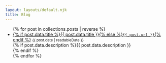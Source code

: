 ```yaml
---
layout: layouts/default.njk
title: Blog
---
```


<ul reversed class="postlist" style="counter-reset: start-from {{ collections.posts.length + 1 }}">
{% for post in collections.posts | reverse %}
  <li class="postlist-item{% if post.url == url %} postlist-item-active{% endif %}">
    <a href="{{ post.url | url }}" class="postlist-link">{% if post.data.title %}{{ post.data.title }}{% else %}<code>{{ post.url }}</code>{% endif %}</a>
    <time class="postlist-date" datetime="{{ post.date | htmlDateString }}"><small>{{ post.date | readableDate }}</small></time>
    <br/>{% if post.data.description %}{{ post.data.description }}<br/>{% endif %}
  </li>
{% endfor %}
</ul>


